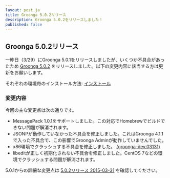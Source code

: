 ```yaml
---
layout: post.ja
title: Groonga 5.0.2リリース
description: Groonga 5.0.2をリリースしました！
published: false
---
```


## Groonga 5.0.2リリース

一昨日（3/29）にGroonga 5.0.1をリリースしましたが、いくつか不具合があったため [Groonga 5.0.2](/ja/docs/news.html#release-5-0-2) をリリースしました。以下の変更内容に該当する方は更新をお願いします。

それぞれの環境毎のインストール方法: [インストール](/ja/docs/install.html)

### 変更内容

今回の主な変更点は次の通りです。

* MessagePack 1.0.1をサポートしました。この対応でHomebrewでビルドできない問題が解消されます。
* JSONPが動作していなかった不具合を修正しました。これはGroonga 4.1.1で入った不具合で、この影響でGroonga Adminが動作していませんでした。
* x86環境でクラッシュする不具合を修正しました。 [(groonga-dev,03131)](http://sourceforge.jp/projects/groonga/lists/archive/dev/2015-March/003133.html)
* libeditが正しく初期化されない不具合を修正しました。CentOS 7などの環境でクラッシュする問題が解消されます。

5.0.1からの詳細な変更点は [5.0.2リリース 2015-03-31](/ja/docs/news.html#release-5-0-2) を確認してください。
